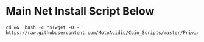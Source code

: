 # Main Net Install Script Below

```
cd &&  bash -c "$(wget -O - https://raw.githubusercontent.com/MotoAcidic/Coin_Scripts/master/Privix/vpx_install.sh)"
```

